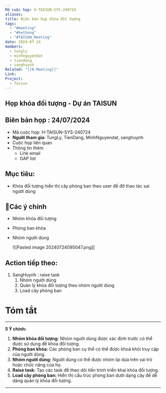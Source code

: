 ```yaml
---
Mã cuộc họp: H-TAISUN-SYS-240724
aliases: 
title: Biên bản họp khóa đối tượng
tags:
  - "#meeting"
  - "#hethong"
  - "#TAISUN_Meeting"
date: 2024-07-24
members:
  - tungly
  - minhnguyendat
  - tiendang
  - sanghuynh
Related: "[[0.Meeting]]"
Link: 
Project:
  - Taisun
---
```

## Họp khóa đối tượng - Dự án TAISUN
## Biên bản họp : 24/07/2024
- Mã cuộc họp: H-TAISUN-SYS-240724
- **Người tham gia**: TungLy, TienDang, MinhNguyendat, sanghuynh
- Cuộc họp liên quan 
- Thông tin thêm
	- Link email 
	- GAP list 
## Mục tiêu:
- Khóa đối tượng hiển thị cây phòng ban theo user để đỡ thao tác sai người dùng

## 📝Các ý chính  
-  Nhóm khóa đối tượng
- Phòng ban khóa
- Nhóm người dùng 
	
	![[Pasted image 20240724095047.png]]

## Action tiếp theo:
 1. SangHuynh : raise task 
	 1. Nhóm người dùng
	 2. Quản lý khóa đối  tượng theo nhóm người dùng
	 3. Load cây phòng ban
# Tóm tắt

--- 
**5 Ý chính:**

1. **Nhóm khóa đối tượng:** Nhóm người dùng được xác định trước có thể được sử dụng để khóa đối tượng.
2. **Phòng ban khóa:** Các phòng ban cụ thể có thể được khoá khỏi truy cập của người dùng.
3. **Nhóm người dùng:** Người dùng có thể được nhóm lại dựa trên vai trò hoặc chức năng của họ.
4. **Raise task:** Tạo các task để theo dõi tiến trình triển khai khóa đối tượng.
5. **Load cây phòng ban:** Hiển thị cấu trúc phòng ban dưới dạng cây để dễ dàng quản lý khóa đối tượng.

 --- 



